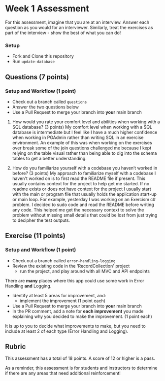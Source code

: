 # Week 1 Assessment

For this assessment, imagine that you are at an interview.  Answer each question as you would for an interviewer.  Similarly, treat the exercises as part of the interview - show the best of what you can do!

### Setup
* Fork and Clone this repository
* Run `update-database`

## Questions (7 points)

### Setup and Workflow (1 point)
* Check out a branch called `questions`
* Answer the two questions below
* Use a Pull Request to merge your branch into **your** main branch

1. How would you rate your comfort level and abilities when working with a SQL database? (3 points)
My comfort level when working with a SQL database is intermediate but I feel like I have a much higher confidence when working in PGAdmin rather than writing SQL in an exercise environment. An example of this was when working on the exercises over break some of the join questions challenged me because I kept relying on the table visual rather than being able to dig into the schema tables to get a better understanding. 


2. How do you familiarize yourself with a codebase you haven’t worked in before? (3 points)
My approach to familiarize myself with a codebase I haven't worked on is to first read the README file if present. This usually contains context for the project to help get me started. If no readme exists or does not have context for the project I usually start with the main or program file that usually holds the application start-up or main loop. For example, yesterday I was working on an Exercism c# problem. I decided to sudo code and read the README before writing any code. This helped me get the necessary context to solve the problem without missing small details that could be lost from just trying to decipher the test outputs.  

## Exercise (11 points)

### Setup and Workflow (1 point)
* Check out a branch called `error-handling-logging`
* Review the existing code in the 'RecordCollection' project
	* run the project, and play around with all MVC and API endpoints

There are **many** places where this app could use some work in Error Handling **and** Logging.
* Identify at least 5 areas for improvement, and:
	* implement the improvement (1 point each)
* Use a Pull Request to merge your branch into **your** main branch
* In the PR comment, add a note for **each improvement** you made explaining why you decided to make the improvement. (1 point each)

It is up to you to decide what improvements to make, but you need to include at least 2 of each type (Error Handling and Logging).

## Rubric

This assessment has a total of 18 points.  A score of 12 or higher is a pass.

As a reminder, this assessment is for students and instructors to determine if there are any areas that need additional reinforcement!

